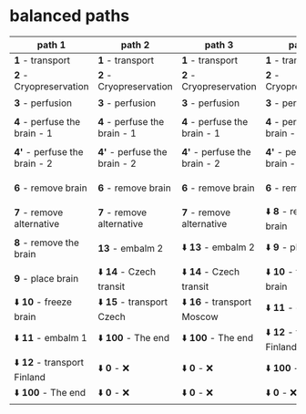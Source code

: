 # balanced paths

| path 1 | path 2 | path 3 | path 4 | path 5 | path 6 | path 7 | path 8 |
| --- | --- | --- | --- | --- | --- | --- | --- |
| **1** - transport | **1** - transport | **1** - transport | **1** - transport | **1** - transport | **1** - transport | **1** - transport | **1** - transport |
| **2** - Cryopreservation | **2** - Cryopreservation | **2** - Cryopreservation | **2** - Cryopreservation | **2** - Cryopreservation | **2** - Cryopreservation | **2** - Cryopreservation | **2** - Cryopreservation |
| **3** - perfusion | **3** - perfusion | **3** - perfusion | **3** - perfusion | **3** - perfusion | **3** - perfusion | **3** - perfusion | :arrow_down: **3** - perfusion |
| **4** - perfuse the brain - 1 | **4** - perfuse the brain - 1 | **4** - perfuse the brain - 1 | **4** - perfuse the brain - 1 | **6** - remove brain | **6** - remove brain | :arrow_down: **6** - remove brain | :arrow_down: **6** - remove brain |
| **4'** - perfuse the brain - 2 | **4'** - perfuse the brain - 2 | **4'** - perfuse the brain - 2 | **4'** - perfuse the brain - 2 | **7** - remove alternative | :arrow_down: **7** - remove alternative | :arrow_down: **7** - remove alternative | :arrow_down: **8** - remove the brain |
| **6** - remove brain | **6** - remove brain | **6** - remove brain | **6** - remove brain | :arrow_down: **8** - remove the brain | :arrow_down: **13** - embalm 2 | :arrow_down: **13** - embalm 2 | :arrow_down: **9** - place brain |
| **7** - remove alternative | **7** - remove alternative | **7** - remove alternative | :arrow_down: **8** - remove the brain | :arrow_down: **9** - place brain | :arrow_down: **14** - Czech transit | :arrow_down: **14** - Czech transit | :arrow_down: **10** - freeze brain |
| **8** - remove the brain | **13** - embalm 2 | :arrow_down: **13** - embalm 2 | :arrow_down: **9** - place brain | :arrow_down: **10** - freeze brain | :arrow_down: **15** - transport Czech | :arrow_down: **16** - transport Moscow | :arrow_down: **11** - embalm 1 |
| **9** - place brain | :arrow_down: **14** - Czech transit | :arrow_down: **14** - Czech transit | :arrow_down: **10** - freeze brain | :arrow_down: **11** - embalm 1 | :arrow_down: **100** - The end | :arrow_down: **100** - The end | :arrow_down: **12** - transport Finland |
| :arrow_down: **10** - freeze brain | :arrow_down: **15** - transport Czech | :arrow_down: **16** - transport Moscow | :arrow_down: **11** - embalm 1 | :arrow_down: **12** - transport Finland | :arrow_down: **0** - :x: | :arrow_down: **0** - :x: | :arrow_down: **100** - The end |
| :arrow_down: **11** - embalm 1 | :arrow_down: **100** - The end | :arrow_down: **100** - The end | :arrow_down: **12** - transport Finland | :arrow_down: **100** - The end | :arrow_down: **0** - :x: | :arrow_down: **0** - :x: | :arrow_down: **0** - :x: |
| :arrow_down: **12** - transport Finland | :arrow_down: **0** - :x: | :arrow_down: **0** - :x: | :arrow_down: **100** - The end | :arrow_down: **0** - :x: | :arrow_down: **0** - :x: | :arrow_down: **0** - :x: | :arrow_down: **0** - :x: |
| :arrow_down: **100** - The end | :arrow_down: **0** - :x: | :arrow_down: **0** - :x: | :arrow_down: **0** - :x: | :arrow_down: **0** - :x: | :arrow_down: **0** - :x: | :arrow_down: **0** - :x: | :arrow_down: **0** - :x: |

